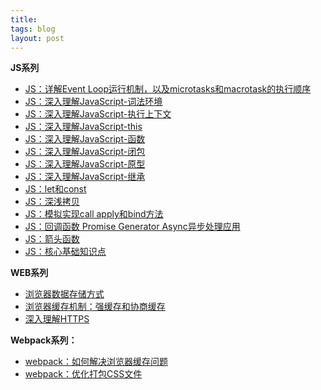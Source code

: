 ```yaml
---
title: 
tags: blog 
layout: post
---
```


**JS系列**

- [JS：详解Event Loop运行机制，以及microtasks和macrotask的执行顺序](https://liuzhe1024.github.io/2023/05/js-eventloop/)
- [JS：深入理解JavaScript-词法环境](https://liuzhe1024.github.io/2023/05/js-lexical-environment/)
- [JS：深入理解JavaScript-执行上下文](https://liuzhe1024.github.io/2023/05/js-execution-context/)
- [JS：深入理解JavaScript-this](https://liuzhe1024.github.io/2022/05/js-this/)
- [JS：深入理解JavaScript-函数](https://liuzhe1024.github.io/2022/05/js-function/)
- [JS：深入理解JavaScript-闭包](https://liuzhe1024.github.io/2022/05/js-closures/)
- [JS：深入理解JavaScript-原型](https://liuzhe1024.github.io/2022/05/js-prototype/)
- [JS：深入理解JavaScript-继承](https://liuzhe1024.github.io/2022/05/js-Inheritance/)
- [JS：let和const](https://liuzhe1024.github.io/2022/05/js-let-const/)
- [JS：深浅拷贝](https://liuzhe1024.github.io/2022/06/js-deepshallowcopy/)
- [JS：模拟实现call apply和bind方法](https://liuzhe1024.github.io/2022/06/js-applycallbind-implemented/)
- [JS：回调函数 Promise Generator Async异步处理应用](https://liuzhe1024.github.io/2022/06/js-generator-async/)
- [JS：箭头函数](https://liuzhe1024.github.io/2022/06/js-arrow-function/)
- [JS：核心基础知识点](/2022/04/js-common)

**WEB系列**

- [浏览器数据存储方式](https://liuzhe1024.github.io/2022/11/web-storage/)
- [浏览器缓存机制：强缓存和协商缓存](https://liuzhe1024.github.io/2022/11/web-cache/)
- [深入理解HTTPS](https://liuzhe1024.github.io/2022/11/deep-understanding-https/)

**Webpack系列：**
- [webpack：如何解决浏览器缓存问题](https://liuzhe1024.github.io/2022/10/webpack-caching/)
- [webpack：优化打包CSS文件](https://liuzhe1024.github.io/2022/10/webpack-css-extract/)
